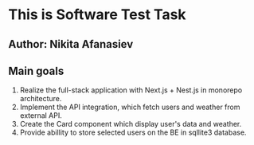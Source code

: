 # This is Software Test Task

## Author: Nikita Afanasiev

## Main goals

1. Realize the full-stack application with Next.js + Nest.js in monorepo architecture.
2. Implement the API integration, which fetch users and weather from external API.
3. Create the Card component which display user's data and weather.
4. Provide abillity to store selected users on the BE in sqllite3 database.
